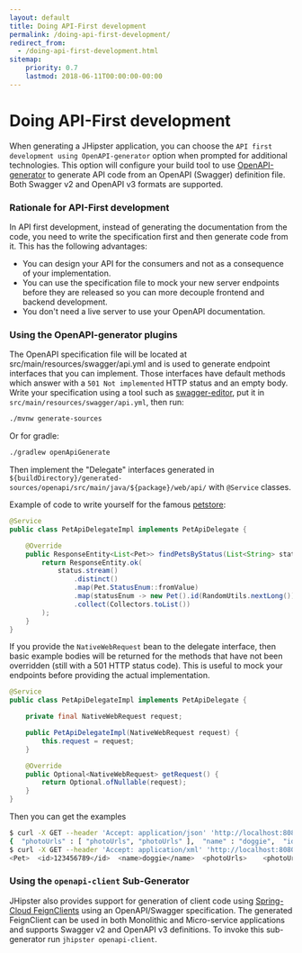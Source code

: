 ```yaml
---
layout: default
title: Doing API-First development
permalink: /doing-api-first-development/
redirect_from:
  - /doing-api-first-development.html
sitemap:
    priority: 0.7
    lastmod: 2018-06-11T00:00:00-00:00
---
```


# <i class="fa fa-search"></i> Doing API-First development

When generating a JHipster application, you can choose the `API first development using OpenAPI-generator` option when prompted for additional technologies.
This option will configure your build tool to use [OpenAPI-generator](https://github.com/OpenAPITools/openapi-generator) to generate API code from an OpenAPI (Swagger) definition file.
Both Swagger v2 and OpenAPI v3 formats are supported.

### Rationale for API-First development

In API first development, instead of generating the documentation from the code, you need to write the specification first and then generate code from it.
This has the following advantages:

- You can design your API for the consumers and not as a consequence of your implementation.
- You can use the specification file to mock your new server endpoints before they are released so you can more decouple frontend and backend development.
- You don't need a live server to use your OpenAPI documentation.

### Using the OpenAPI-generator plugins

The OpenAPI specification file will be located at src/main/resources/swagger/api.yml and is used to generate endpoint interfaces that you can implement. 
Those interfaces have default methods which answer with a `501 Not implemented` HTTP status and an empty body.
Write your specification using a tool such as [swagger-editor](http://editor.swagger.io), put it in `src/main/resources/swagger/api.yml`, then run:
```bash
./mvnw generate-sources
```
Or for gradle:
```bash
./gradlew openApiGenerate
```
Then implement the "Delegate" interfaces generated in `${buildDirectory}/generated-sources/openapi/src/main/java/${package}/web/api/` with `@Service` classes.

Example of code to write yourself for the famous [petstore](http://petstore.swagger.io):
```java
@Service
public class PetApiDelegateImpl implements PetApiDelegate {

    @Override
    public ResponseEntity<List<Pet>> findPetsByStatus(List<String> status) {
        return ResponseEntity.ok(
            status.stream()
                .distinct()
                .map(Pet.StatusEnum::fromValue)
                .map(statusEnum -> new Pet().id(RandomUtils.nextLong()).status(statusEnum))
                .collect(Collectors.toList())
        );
    }
}
```
If you provide the `NativeWebRequest` bean to the delegate interface, then basic example bodies will be returned for the methods that have not been overridden (still with a 501 HTTP status code).
This is useful to mock your endpoints before providing the actual implementation.
```java
@Service
public class PetApiDelegateImpl implements PetApiDelegate {

    private final NativeWebRequest request;

    public PetApiDelegateImpl(NativeWebRequest request) {
        this.request = request;
    }

    @Override
    public Optional<NativeWebRequest> getRequest() {
        return Optional.ofNullable(request);
    }
}
```
Then you can get the examples
```sh
$ curl -X GET --header 'Accept: application/json' 'http://localhost:8080/v2/pet/findByStatus?status=pending'
{  "photoUrls" : [ "photoUrls", "photoUrls" ],  "name" : "doggie",  "id" : 0,  "category" : {    "name" : "name",    "id" : 6  },  "tags" : [ {    "name" : "name",    "id" : 1  }, {    "name" : "name",    "id" : 1  } ],  "status" : "available"}%
$ curl -X GET --header 'Accept: application/xml' 'http://localhost:8080/v2/pet/findByStatus?status=pending'
<Pet>  <id>123456789</id>  <name>doggie</name>  <photoUrls>    <photoUrls>aeiou</photoUrls>  </photoUrls>  <tags>  </tags>  <status>aeiou</status></Pet>%
```
### Using the `openapi-client` Sub-Generator

JHipster also provides support for generation of client code using [Spring-Cloud FeignClients](https://projects.spring.io/spring-cloud/spring-cloud.html#spring-cloud-feign) using an OpenAPI/Swagger specification.
The generated FeignClient can be used in both Monolithic and Micro-service applications and supports Swagger v2 and OpenAPI v3 definitions. To invoke this sub-generator run `jhipster openapi-client`.




